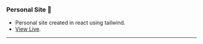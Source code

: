 ### Personal Site 👋
- Personal site created in react using tailwind. 
- [View Live](https://mikecioffi.netlify.app/).
---
